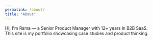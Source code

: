 ```yaml
---
permalink: /about/
title: "About"
---
```


Hi, I'm Rama — a Senior Product Manager with 12+ years in B2B SaaS.  
This site is my portfolio showcasing case studies and product thinking.

